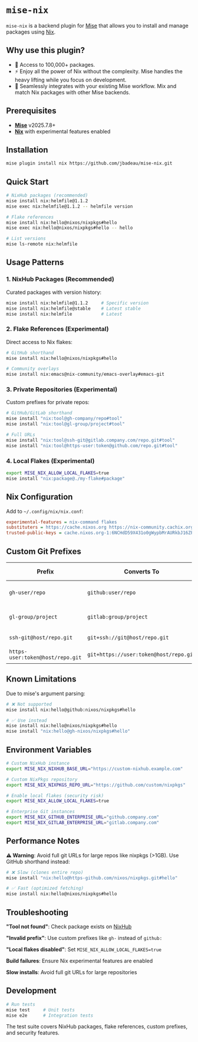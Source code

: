 # `mise-nix`

`mise-nix` is a backend plugin for [Mise](https://github.com/jdx/mise) that allows you to install and manage packages using [Nix](https://nixos.org/).

## Why use this plugin?

- 🚀 Access to 100,000+ packages.
- ⚡ Enjoy all the power of Nix without the complexity. Mise handles the heavy lifting while you focus on development.
- 🔧 Seamlessly integrates with your existing Mise workflow. Mix and match Nix packages with other Mise backends.

## Prerequisites

* **[Mise](https://github.com/jdx/mise)** v2025.7.8+
* **[Nix](https://nixos.org/)** with experimental features enabled

## Installation

```sh
mise plugin install nix https://github.com/jbadeau/mise-nix.git
```

## Quick Start

```sh
# NixHub packages (recommended)
mise install nix:helmfile@1.1.2
mise exec nix:helmfile@1.1.2 -- helmfile version

# Flake references  
mise install nix:hello@nixos/nixpkgs#hello
mise exec nix:hello@nixos/nixpkgs#hello -- hello

# List versions
mise ls-remote nix:helmfile
```

## Usage Patterns

### 1. NixHub Packages (Recommended)

Curated packages with version history:

```sh
mise install nix:helmfile@1.1.2     # Specific version
mise install nix:helmfile@stable    # Latest stable
mise install nix:helmfile           # Latest
```

### 2. Flake References (Experimental)

Direct access to Nix flakes:

```sh
# GitHub shorthand
mise install nix:hello@nixos/nixpkgs#hello

# Community overlays
mise install nix:emacs@nix-community/emacs-overlay#emacs-git
```

### 3. Private Repositories (Experimental)

Custom prefixes for private repos:

```sh
# GitHub/GitLab shorthand
mise install "nix:tool@gh-company/repo#tool"
mise install "nix:tool@gl-group/project#tool"

# Full URLs
mise install "nix:tool@ssh-git@gitlab.company.com/repo.git#tool"
mise install "nix:tool@https-user:token@github.com/repo.git#tool"
```

### 4. Local Flakes (Experimental)

```sh
export MISE_NIX_ALLOW_LOCAL_FLAKES=true
mise install "nix:package@./my-flake#package"
```

## Nix Configuration

Add to `~/.config/nix/nix.conf`:

```ini
experimental-features = nix-command flakes
substituters = https://cache.nixos.org https://nix-community.cachix.org
trusted-public-keys = cache.nixos.org-1:6NCHdD59X431o0gWypbMrAURkbJ16ZPMQFGspcDShjY= nix-community.cachix.org-1:0VI8sF6Vsp2Jxw8+OFeVfYVdIY7X+GTtY+lR78QAbXs=
```

## Custom Git Prefixes

| Prefix | Converts To | Use Case |
|--------|-------------|----------|
| `gh-user/repo` | `github:user/repo` | Private GitHub repos |
| `gl-group/project` | `gitlab:group/project` | Private GitLab repos |
| `ssh-git@host/repo.git` | `git+ssh://git@host/repo.git` | SSH access |
| `https-user:token@host/repo.git` | `git+https://user:token@host/repo.git` | HTTPS auth |

## Known Limitations

Due to mise's argument parsing:

```sh
# ❌ Not supported
mise install nix:hello@github:nixos/nixpkgs#hello

# ✅ Use instead
mise install nix:hello@nixos/nixpkgs#hello
mise install "nix:hello@gh-nixos/nixpkgs#hello"
```

## Environment Variables

```sh
# Custom NixHub instance
export MISE_NIX_NIXHUB_BASE_URL="https://custom-nixhub.example.com"

# Custom NixPkgs repository
export MISE_NIX_NIXPKGS_REPO_URL="https://github.com/custom/nixpkgs"

# Enable local flakes (security risk)
export MISE_NIX_ALLOW_LOCAL_FLAKES=true

# Enterprise Git instances
export MISE_NIX_GITHUB_ENTERPRISE_URL="github.company.com"
export MISE_NIX_GITLAB_ENTERPRISE_URL="gitlab.company.com"
```

## Performance Notes

**⚠️ Warning**: Avoid full git URLs for large repos like nixpkgs (>1GB). Use GitHub shorthand instead:

```sh
# ❌ Slow (clones entire repo)
mise install "nix:hello@https-github.com/nixos/nixpkgs.git#hello"

# ✅ Fast (optimized fetching)
mise install nix:hello@nixos/nixpkgs#hello
```

## Troubleshooting

**"Tool not found"**: Check package exists on [NixHub](https://www.nixhub.io)

**"Invalid prefix"**: Use custom prefixes like `gh-` instead of `github:`

**"Local flakes disabled"**: Set `MISE_NIX_ALLOW_LOCAL_FLAKES=true`

**Build failures**: Ensure Nix experimental features are enabled

**Slow installs**: Avoid full git URLs for large repositories

## Development

```sh
# Run tests
mise test     # Unit tests
mise e2e      # Integration tests
```

The test suite covers NixHub packages, flake references, custom prefixes, and security features.
